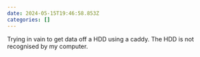 ```yaml
---
date: 2024-05-15T19:46:58.853Z
categories: []
---
```

Trying in vain to get data off a HDD using a caddy. The HDD is not recognised by my computer. 